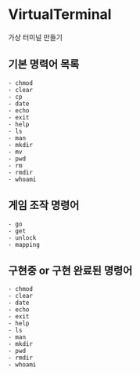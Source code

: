 # VirtualTerminal
가상 터미널 만들기

## 기본 명력어 목록
    - chmod
    - clear
    - cp
    - date
    - echo
    - exit
    - help
    - ls
    - man
    - mkdir
    - mv
    - pwd
    - rm
    - rmdir
    - whoami

## 게임 조작 명령어
    - go
    - get
    - unlock
    - mapping

## 구현중 or 구현 완료된 명령어
    - chmod
    - clear
    - date
    - echo
    - exit
    - help
    - ls
    - man
    - mkdir
    - pwd
    - rmdir
    - whoami